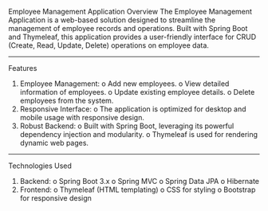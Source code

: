 Employee Management Application
Overview
The Employee Management Application is a web-based solution designed to streamline the management of employee records and operations. Built with Spring Boot and Thymeleaf, this application provides a user-friendly interface for CRUD (Create, Read, Update, Delete) operations on employee data.
________________________________________
Features
1.	Employee Management:
o	Add new employees.
o	View detailed information of employees.
o	Update existing employee details.
o	Delete employees from the system.
2.	Responsive Interface:
o	The application is optimized for desktop and mobile usage with responsive design.
3.	Robust Backend:
o	Built with Spring Boot, leveraging its powerful dependency injection and modularity.
o	Thymeleaf is used for rendering dynamic web pages.
________________________________________
Technologies Used
1.	Backend:
o	Spring Boot 3.x
o	Spring MVC
o	Spring Data JPA
o	Hibernate
2.	Frontend:
o	Thymeleaf (HTML templating)
o	CSS for styling
o	Bootstrap for responsive design


